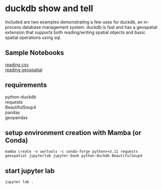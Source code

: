 # duckdb show and tell
Included are two examples demonstrating a few uses for duckdb, an in-process database management system.
duckdb is fast and has a geospatial extension that supports both reading/writing spatial objects and basic spatial operations using sql.

Sample Notebooks  
-------
[reading csv](./duckdb-csv-query.ipynb)  
[reading geospatial](./duckdb-geospatial.ipynb)

## requirements
python-duckdb  
requests  
BeautifulSoup4  
pandas  
geopandas  

## setup environment creation with Mamba (or Conda)
```
mamba create -n uwrtools -c conda-forge python>=3.11 requests geospatial jupyterlab jupyter-book python-duckdb BeautifulSoup4
```

## start jupyter lab
```
jupyter lab .
```


